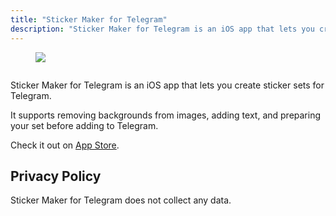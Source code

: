 ```yaml
---
title: "Sticker Maker for Telegram"
description: "Sticker Maker for Telegram is an iOS app that lets you create sticker sets for Telegram"
---
```


<figure>
    <img class="squircle" src="/img/stickers-icon.png"/>
</figure>

<svg height="0" width="0" version="1.1"
	 xmlns="http://www.w3.org/2000/svg">
  <defs>
  <clipPath id="icon-shape">
<path d="M100,200c43.8,0,68.2,0,84.1-15.9C200,168.2,200,143.8,200,100s0-68.2-15.9-84.1C168.2,0,143.8,0,100,0S31.8,0,15.9,15.9C0,31.8,0,56.2,0,100s0,68.2,15.9,84.1C31.8,200,56.2,200,100,200z" />
  	</clipPath>
    </defs>
</svg>

Sticker Maker for Telegram is an iOS app that lets you create sticker sets for Telegram. 

It supports removing backgrounds from images, adding text, and preparing your set before adding to Telegram.

Check it out on [App Store](https://apps.apple.com/us/app/sticker-maker-for-telegram/id1575085196).


## Privacy Policy

Sticker Maker for Telegram does not collect any data.
